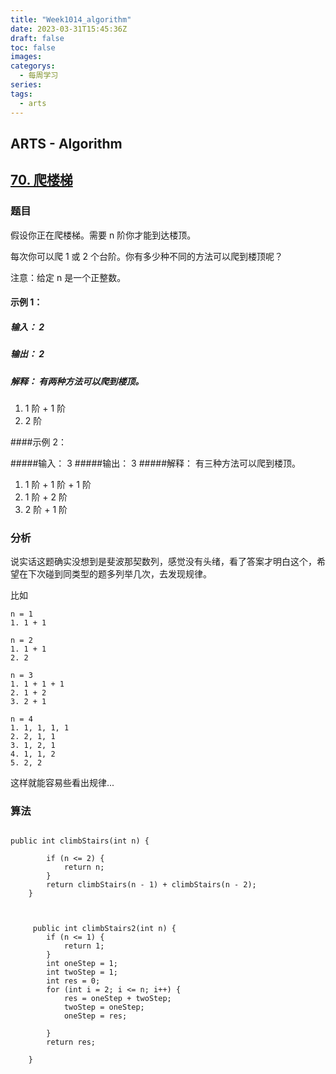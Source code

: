 ```yaml
---
title: "Week1014_algorithm"
date: 2023-03-31T15:45:36Z
draft: false 
toc: false
images:
categorys:
  - 每周学习
series:
tags:
  - arts 
---
```


## ARTS - Algorithm
## [70. 爬楼梯](https://leetcode-cn.com/problems/climbing-stairs/description/)

### 题目
假设你正在爬楼梯。需要 n 阶你才能到达楼顶。

每次你可以爬 1 或 2 个台阶。你有多少种不同的方法可以爬到楼顶呢？

注意：给定 n 是一个正整数。

#### 示例 1：

##### 输入： 2
##### 输出： 2
##### 解释： 有两种方法可以爬到楼顶。
1.  1 阶 + 1 阶
2.  2 阶

####示例 2：

#####输入： 3
#####输出： 3
#####解释： 有三种方法可以爬到楼顶。
1.  1 阶 + 1 阶 + 1 阶
2.  1 阶 + 2 阶
3.  2 阶 + 1 阶

### 分析

说实话这题确实没想到是斐波那契数列，感觉没有头绪，看了答案才明白这个，希望在下次碰到同类型的题多列举几次，去发现规律。


比如

```
n = 1
1. 1 + 1

n = 2
1. 1 + 1
2. 2

n = 3
1. 1 + 1 + 1
2. 1 + 2
3. 2 + 1

n = 4
1. 1, 1, 1, 1
2. 2, 1, 1
3. 1, 2, 1
4. 1, 1, 2
5. 2, 2

```

这样就能容易些看出规律...

### 算法

```

public int climbStairs(int n) {

        if (n <= 2) {
            return n;
        }
        return climbStairs(n - 1) + climbStairs(n - 2);
    }
    
    
    
     public int climbStairs2(int n) {
        if (n <= 1) {
            return 1;
        }
        int oneStep = 1;
        int twoStep = 1;
        int res = 0;
        for (int i = 2; i <= n; i++) {
            res = oneStep + twoStep;
            twoStep = oneStep;
            oneStep = res;

        }
        return res;

    }
```

